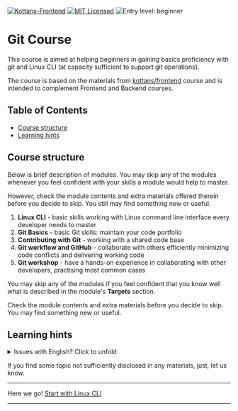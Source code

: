 [![Kottans-Frontend][badge-kottans]][kottans-git]
[![MIT Licensed][badge-mit]][license]
![Entry level: beginner][badge-beginner]

# Git Course

This course is aimed at helping beginners in gaining basics proficiency
with git and Linux CLI (at capacity sufficient to support git operations).

The course is based on the materials from
[kottans/frontend](https://github.com/kottans/frontend/blob/master/contents.md)
course and is intended to complement Frontend and Backend courses.

<!-- START doctoc generated TOC please keep comment here to allow auto update -->
<!-- DON'T EDIT THIS SECTION, INSTEAD RE-RUN doctoc TO UPDATE -->
## Table of Contents

- [Course structure](#course-structure)
- [Learning hints](#learning-hints)

<!-- END doctoc generated TOC please keep comment here to allow auto update -->
<!-- generated with [DocToc](https://github.com/thlorenz/doctoc) -->

## Course structure

Below is brief description of modules. You may skip any of the
modules whenever you feel confident with your skills a module
would help to master.

However, check the module contents and extra materials offered
therein before you decide to skip. You still may find something
new or useful.

1. **Linux CLI** - basic skills working with Linux command line
   interface every developer needs to master
1. **Git Basics** - basic Git skills: maintain your code portfolio
1. **Contributing with Git** - working with a shared code base
1. **Git workflow and GitHub** - collaborate with others
   efficiently minimizing code conflicts and delivering
   working code
1. **Git workshop** - have a hands-on experience in
   collaborating with other developers, practising
   most common cases
   
You may skip any of the modules if you feel confident that 
you know well what is described in the module's **Targets**
section.

Check the module contents and extra materials 
before you decide to skip. You may find something new or useful.

## Learning hints

<details><summary>Issues with English? Click to unfold</summary>
<p>

You may resort to subtitles/closed captions and
to auto-translated subtitles in particular if you feel
it would help you to master the video course better.

![youtube-CC-guide](./img/youtube-captions.png)

Employ Google Translate for textual materials.

</p>
</details>

If you find some topic not sufficiently disclosed in any
materials, just, let us know.
   
---

Here we go! [Start with Linux CLI](./modules/linux-cli.md)

---

[badge-kottans]: https://img.shields.io/badge/%3D(%5E.%5E)%3D-git-yellow.svg
[kottans-git]: https://github.com/kottans/git-course

[badge-mit]: https://img.shields.io/badge/License-MIT-blue.svg
[license]: https://github.com/kottans/git-course/blob/master/LICENSE.md

[badge-beginner]: https://img.shields.io/badge/Entry%20level-beginner-brightgreen.svg
